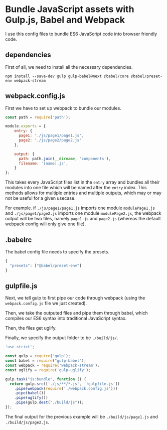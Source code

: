 # Bundle JavaScript assets with Gulp.js, Babel and Webpack

I use this config files to bundle ES6 JavaScript code into browser friendly code.

## dependencies
First of all, we need to install all the necessary dependencies.
```
npm install --save-dev gulp gulp-babel@next @babel/core @babel/preset-env webpack-stream
```

## webpack.config.js
First we have to set up webpack to bundle our modules.
```javascript
const path = require('path');

module.exports = {
    entry: {
      page1: './js/page1/page1.js',
      page2: './js/page2/page2.js'
    },

    output: {
      path: path.join(__dirname, 'components'),
      filename: '[name].js',
    }
};
```

This takes every JavaScript files list in the `entry` array and bundles all their modules into one file which will be named after the `entry` index.  This methods allows for multiple entries and multiple outputs, which may or may not be useful for a given usecase.

For example. if `./js/page1/page1.js` imports one module `modulePage1.js` and `./js/page1/page2.js` imports one module `modulePage2.js`, the webpack output will be two files, namely `page1.js` and `page2.js` (whereas the default webpack config will only give one file).

## .babelrc
The babel config file needs to specify the presets.
```javascript
{
  "presets": ["@babel/preset-env"]
}
```
## gulpfile.js
Next, we tell gulp to first pipe our code through webpack (using the `webpack.config.js` file we just created).

Then, we take the outputed files and pipe them through babel, which compiles our ES6 syntax into traditional JavaScript syntax.

Then, the files get uglify.

Finally, we specify the output folder to be `./build/js/`.
```javascript
'use strict';

const gulp = require('gulp');
const babel = require("gulp-babel");
const webpack = require('webpack-stream');
const uglify = require('gulp-uglify');

gulp.task("js:bundle", function () {
  return gulp.src(['./js/**/*.js', '!gulpfile.js'])
    .pipe(webpack(require('./webpack.config.js')))
    .pipe(babel())
    .pipe(uglify())
    .pipe(gulp.dest("./build/js"));
});
```

The final output for the previous example will be `./build/js/page1.js` and `./build/js/page2.js`.
